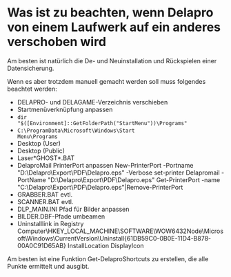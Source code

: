 # Was ist zu beachten, wenn Delapro von einem Laufwerk auf ein anderes verschoben wird

Am besten ist natürlich die De- und Neuinstallation und Rückspielen einer Datensicherung.

Wenn es aber trotzdem manuell gemacht werden soll muss folgendes beachtet werden:

- DELAPRO- und DELAGAME-Verzeichnis verschieben
- Startmenüverknüpfung anpassen
- <Code>dir "$([Environment]::GetFolderPath("StartMenu"))\Programs"</Code>
- <Code>C:\ProgramData\Microsoft\Windows\Start Menu\Programs</Code>
- Desktop (User)
- Desktop (Public)
- Laser\*GHOST*.BAT
- DelaproMail PrinterPort anpassen
New-PrinterPort -Portname "D:\Delapro\Export\PDF\Delapro.eps" -Verbose
set-printer Delapromail -PortName "D:\Delapro\Export\PDF\Delapro.eps"
Get-PrinterPort -name "C:\Delapro\Export\PDF\Delapro.eps"|Remove-PrinterPort
- GRABBER.BAT evtl.
- SCANNER.BAT evtl.
- DLP_MAIN.INI Pfad für Bilder anpassen
- BILDER.DBF-Pfade umbeamen
- Uninstalllink in Registry
Computer\HKEY_LOCAL_MACHINE\SOFTWARE\WOW6432Node\Microsoft\Windows\CurrentVersion\Uninstall\{61DB59C0-0B0E-11D4-B878-00A0C91D65AB}
InstallLocation
DisplayIcon

Am besten ist eine Funktion Get-DelaproShortcuts zu erstellen, die alle Punkte ermittelt und ausgibt.
